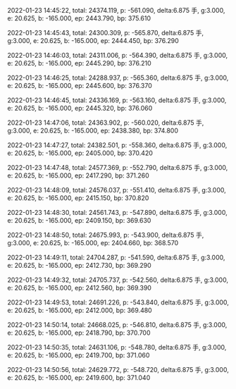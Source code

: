 2022-01-23 14:45:22, total: 24374.119, p: -561.090, delta:6.875 手, g:3.000, e: 20.625, b: -165.000, ep: 2443.790, bp: 375.610

2022-01-23 14:45:43, total: 24300.309, p: -565.870, delta:6.875 手, g:3.000, e: 20.625, b: -165.000, ep: 2444.450, bp: 376.290

2022-01-23 14:46:03, total: 24311.006, p: -564.390, delta:6.875 手, g:3.000, e: 20.625, b: -165.000, ep: 2445.290, bp: 376.210

2022-01-23 14:46:25, total: 24288.937, p: -565.360, delta:6.875 手, g:3.000, e: 20.625, b: -165.000, ep: 2445.600, bp: 376.370

2022-01-23 14:46:45, total: 24336.169, p: -563.160, delta:6.875 手, g:3.000, e: 20.625, b: -165.000, ep: 2445.320, bp: 376.060

2022-01-23 14:47:06, total: 24363.902, p: -560.020, delta:6.875 手, g:3.000, e: 20.625, b: -165.000, ep: 2438.380, bp: 374.800

2022-01-23 14:47:27, total: 24382.501, p: -558.360, delta:6.875 手, g:3.000, e: 20.625, b: -165.000, ep: 2405.000, bp: 370.420

2022-01-23 14:47:48, total: 24577.369, p: -552.790, delta:6.875 手, g:3.000, e: 20.625, b: -165.000, ep: 2417.290, bp: 371.260

2022-01-23 14:48:09, total: 24576.037, p: -551.410, delta:6.875 手, g:3.000, e: 20.625, b: -165.000, ep: 2415.150, bp: 370.820

2022-01-23 14:48:30, total: 24561.743, p: -547.890, delta:6.875 手, g:3.000, e: 20.625, b: -165.000, ep: 2409.150, bp: 369.630

2022-01-23 14:48:50, total: 24675.993, p: -543.900, delta:6.875 手, g:3.000, e: 20.625, b: -165.000, ep: 2404.660, bp: 368.570

2022-01-23 14:49:11, total: 24704.287, p: -541.590, delta:6.875 手, g:3.000, e: 20.625, b: -165.000, ep: 2412.730, bp: 369.290

2022-01-23 14:49:32, total: 24705.737, p: -542.560, delta:6.875 手, g:3.000, e: 20.625, b: -165.000, ep: 2412.560, bp: 369.390

2022-01-23 14:49:53, total: 24691.226, p: -543.840, delta:6.875 手, g:3.000, e: 20.625, b: -165.000, ep: 2412.000, bp: 369.480

2022-01-23 14:50:14, total: 24668.025, p: -546.810, delta:6.875 手, g:3.000, e: 20.625, b: -165.000, ep: 2418.790, bp: 370.700

2022-01-23 14:50:35, total: 24631.106, p: -548.780, delta:6.875 手, g:3.000, e: 20.625, b: -165.000, ep: 2419.700, bp: 371.060

2022-01-23 14:50:56, total: 24629.772, p: -548.720, delta:6.875 手, g:3.000, e: 20.625, b: -165.000, ep: 2419.600, bp: 371.040